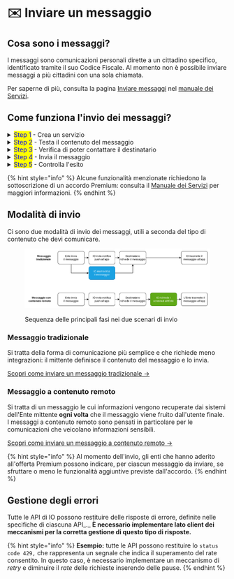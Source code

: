 # ✉️ Inviare un messaggio

## Cosa sono i messaggi?

I messaggi sono comunicazioni personali dirette a un cittadino specifico, identificato tramite il suo Codice Fiscale. Al momento non è possibile inviare messaggi a più cittadini con una sola chiamata.&#x20;

Per saperne di più, consulta la pagina [Inviare messaggi](https://app.gitbook.com/s/xWONfJmawghGo2ekuaKh/che-cosa-puo-fare-un-servizio-su-io/inviare-messaggi "mention") nel [manuale dei Servizi](https://app.gitbook.com/o/KXYtsf32WSKm6ga638R3/s/xWONfJmawghGo2ekuaKh/).

## Come funziona l'invio dei messaggi?

<details>

<summary><mark style="color:blue;">Step 1</mark> - Crea un servizio</summary>

Per inviare un messaggio, devi prima [pubblicare-un-servizio](../pubblicare-un-servizio/ "mention").

</details>

<details>

<summary><mark style="color:blue;">Step 2</mark> - Testa il contenuto del messaggio</summary>

Prima di andare in produzione puoi testare il contenuto dei messaggi. Leggi la pagina [messaggi-di-test.md](messaggi-di-test.md "mention").

</details>

<details>

<summary><mark style="color:blue;">Step 3</mark> - Verifica di poter contattare il destinatario</summary>

Ogni volta che invii un messaggio, devi assicurarti che il destinatario esista e che abbia dato il consenso a ricevere comunicazioni per quello specifico servizio.

Per maggiori informazioni scopri le API [get-a-user-profile-using-post.md](../../api-e-specifiche/api-messaggi/get-a-user-profile-using-post.md "mention") e [get-subscriptions-feed.md](../../api-e-specifiche/api-messaggi/get-subscriptions-feed.md "mention").

</details>

<details>

<summary><mark style="color:blue;">Step 4</mark> - Invia il messaggio</summary>

Per farlo, usa l'API [submit-a-message-passing-the-user-fiscal\_code-in-the-request-body.md](../../api-e-specifiche/api-messaggi/submit-a-message-passing-the-user-fiscal\_code-in-the-request-body.md "mention").

Se intendi [inviare un messaggio a contenuto remoto](inviare-un-messaggio-a-contenuto-remoto.md), segui le [relative istruzioni](inviare-un-messaggio-a-contenuto-remoto.md#come-funziona-linvio-di-un-messaggio-a-contenuto-remoto) su come integrarti.

Puoi anche aggiungere [allegati PDF/A](aggiungere-allegati.md). Per maggiori informazioni leggi le [relative istruzioni](aggiungere-allegati.md).

</details>

<details>

<summary><mark style="color:blue;">Step 5</mark> - Controlla l'esito</summary>

Interroga l’API [get-message.md](../../api-e-specifiche/api-messaggi/get-message.md "mention"), utilizzando il Codice Fiscale del destinatario e l’identificativo del messaggio ottenuto nello step precedente.

Se hai sottoscritto l'accordo Premium, potrai anche conoscere lo stato di lettura e/o di pagamento da parte del destinatario.

</details>

{% hint style="info" %}
Alcune funzionalità menzionate richiedono la sottoscrizione di un accordo Premium: consulta il [Manuale dei Servizi](https://app.gitbook.com/s/xWONfJmawghGo2ekuaKh/che-cosa-puo-fare-un-servizio-su-io/inviare-messaggi#messaggi-premium) per maggiori informazioni.
{% endhint %}

## Modalità di invio

Ci sono due modalità di invio dei messaggi, utili a seconda del tipo di contenuto che devi comunicare.

<figure><img src="../../.gitbook/assets/image (6).png" alt=""><figcaption><p>Sequenza delle principali fasi nei due scenari di invio</p></figcaption></figure>

### Messaggio tradizionale

Si tratta della forma di comunicazione più semplice e che richiede meno integrazioni: il mittente definisce il contenuto del messaggio e lo invia.

[Scopri come inviare un messaggio tradizionale ->](../../api-e-specifiche/api-messaggi/submit-a-message-passing-the-user-fiscal\_code-in-the-request-body.md)

### Messaggio a contenuto remoto

Si tratta di un messaggio le cui informazioni vengono recuperate dai sistemi dell'Ente mittente **ogni volta** che il messaggio viene fruito dall'utente finale. I messaggi a contenuto remoto sono pensati in particolare per le comunicazioni che veicolano informazioni sensibili.&#x20;

[Scopri come inviare un messaggio a contenuto remoto ->](inviare-un-messaggio-a-contenuto-remoto.md)

{% hint style="info" %}
Al momento dell'invio, gli enti che hanno aderito all'offerta Premium possono indicare, per ciascun messaggio da inviare, se sfruttare o meno le funzionalità aggiuntive previste dall'accordo.
{% endhint %}

## Gestione degli errori

Tutte le API di IO possono restituire delle risposte di errore, definite nelle specifiche di ciascuna API_._ **È necessario implementare lato client dei meccanismi per la corretta gestione di questo tipo di risposte.**

{% hint style="info" %}
**Esempio:** tutte le API possono restituire lo `status code 429,` che rappresenta un segnale che indica il superamento del rate consentito. In questo caso, è necessario implementare un meccanismo di _retry_ e diminuire il _rate_ delle richieste inserendo delle pause.
{% endhint %}
